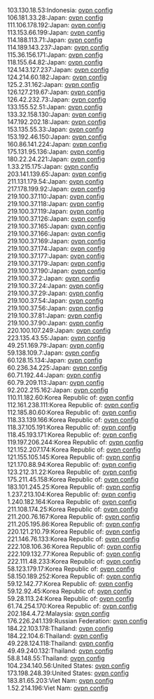 103.130.18.53:Indonesia: [ovpn config](vpn/103_130_18_53.ovpn)  
106.181.33.28:Japan: [ovpn config](vpn/106_181_33_28.ovpn)  
111.106.178.192:Japan: [ovpn config](vpn/111_106_178_192.ovpn)  
113.153.66.199:Japan: [ovpn config](vpn/113_153_66_199.ovpn)  
114.188.113.71:Japan: [ovpn config](vpn/114_188_113_71.ovpn)  
114.189.143.237:Japan: [ovpn config](vpn/114_189_143_237.ovpn)  
115.36.156.171:Japan: [ovpn config](vpn/115_36_156_171.ovpn)  
118.155.64.82:Japan: [ovpn config](vpn/118_155_64_82.ovpn)  
124.143.127.237:Japan: [ovpn config](vpn/124_143_127_237.ovpn)  
124.214.60.182:Japan: [ovpn config](vpn/124_214_60_182.ovpn)  
125.2.31.162:Japan: [ovpn config](vpn/125_2_31_162.ovpn)  
126.127.219.67:Japan: [ovpn config](vpn/126_127_219_67.ovpn)  
126.42.232.73:Japan: [ovpn config](vpn/126_42_232_73.ovpn)  
133.155.52.51:Japan: [ovpn config](vpn/133_155_52_51.ovpn)  
133.32.158.130:Japan: [ovpn config](vpn/133_32_158_130.ovpn)  
147.192.202.18:Japan: [ovpn config](vpn/147_192_202_18.ovpn)  
153.135.55.33:Japan: [ovpn config](vpn/153_135_55_33.ovpn)  
153.192.46.150:Japan: [ovpn config](vpn/153_192_46_150.ovpn)  
160.86.141.224:Japan: [ovpn config](vpn/160_86_141_224.ovpn)  
175.131.95.136:Japan: [ovpn config](vpn/175_131_95_136.ovpn)  
180.22.24.221:Japan: [ovpn config](vpn/180_22_24_221.ovpn)  
1.33.215.175:Japan: [ovpn config](vpn/1_33_215_175.ovpn)  
203.141.139.65:Japan: [ovpn config](vpn/203_141_139_65.ovpn)  
211.131.179.54:Japan: [ovpn config](vpn/211_131_179_54.ovpn)  
217.178.199.92:Japan: [ovpn config](vpn/217_178_199_92.ovpn)  
219.100.37.110:Japan: [ovpn config](vpn/219_100_37_110.ovpn)  
219.100.37.118:Japan: [ovpn config](vpn/219_100_37_118.ovpn)  
219.100.37.119:Japan: [ovpn config](vpn/219_100_37_119.ovpn)  
219.100.37.126:Japan: [ovpn config](vpn/219_100_37_126.ovpn)  
219.100.37.165:Japan: [ovpn config](vpn/219_100_37_165.ovpn)  
219.100.37.166:Japan: [ovpn config](vpn/219_100_37_166.ovpn)  
219.100.37.169:Japan: [ovpn config](vpn/219_100_37_169.ovpn)  
219.100.37.174:Japan: [ovpn config](vpn/219_100_37_174.ovpn)  
219.100.37.177:Japan: [ovpn config](vpn/219_100_37_177.ovpn)  
219.100.37.179:Japan: [ovpn config](vpn/219_100_37_179.ovpn)  
219.100.37.190:Japan: [ovpn config](vpn/219_100_37_190.ovpn)  
219.100.37.2:Japan: [ovpn config](vpn/219_100_37_2.ovpn)  
219.100.37.24:Japan: [ovpn config](vpn/219_100_37_24.ovpn)  
219.100.37.29:Japan: [ovpn config](vpn/219_100_37_29.ovpn)  
219.100.37.54:Japan: [ovpn config](vpn/219_100_37_54.ovpn)  
219.100.37.56:Japan: [ovpn config](vpn/219_100_37_56.ovpn)  
219.100.37.81:Japan: [ovpn config](vpn/219_100_37_81.ovpn)  
219.100.37.90:Japan: [ovpn config](vpn/219_100_37_90.ovpn)  
220.100.107.249:Japan: [ovpn config](vpn/220_100_107_249.ovpn)  
223.135.43.55:Japan: [ovpn config](vpn/223_135_43_55.ovpn)  
49.251.169.79:Japan: [ovpn config](vpn/49_251_169_79.ovpn)  
59.138.109.7:Japan: [ovpn config](vpn/59_138_109_7.ovpn)  
60.128.15.134:Japan: [ovpn config](vpn/60_128_15_134.ovpn)  
60.236.34.225:Japan: [ovpn config](vpn/60_236_34_225.ovpn)  
60.71.192.44:Japan: [ovpn config](vpn/60_71_192_44.ovpn)  
60.79.209.113:Japan: [ovpn config](vpn/60_79_209_113.ovpn)  
92.202.215.162:Japan: [ovpn config](vpn/92_202_215_162.ovpn)  
110.11.182.60:Korea Republic of: [ovpn config](vpn/110_11_182_60.ovpn)  
112.161.238.111:Korea Republic of: [ovpn config](vpn/112_161_238_111.ovpn)  
112.185.80.60:Korea Republic of: [ovpn config](vpn/112_185_80_60.ovpn)  
118.33.139.166:Korea Republic of: [ovpn config](vpn/118_33_139_166.ovpn)  
118.37.105.191:Korea Republic of: [ovpn config](vpn/118_37_105_191.ovpn)  
118.45.193.171:Korea Republic of: [ovpn config](vpn/118_45_193_171.ovpn)  
119.197.206.244:Korea Republic of: [ovpn config](vpn/119_197_206_244.ovpn)  
121.152.207.174:Korea Republic of: [ovpn config](vpn/121_152_207_174.ovpn)  
121.155.105.145:Korea Republic of: [ovpn config](vpn/121_155_105_145.ovpn)  
121.170.88.94:Korea Republic of: [ovpn config](vpn/121_170_88_94.ovpn)  
123.212.31.22:Korea Republic of: [ovpn config](vpn/123_212_31_22.ovpn)  
175.211.45.158:Korea Republic of: [ovpn config](vpn/175_211_45_158.ovpn)  
183.101.245.25:Korea Republic of: [ovpn config](vpn/183_101_245_25.ovpn)  
1.237.213.104:Korea Republic of: [ovpn config](vpn/1_237_213_104.ovpn)  
1.240.182.164:Korea Republic of: [ovpn config](vpn/1_240_182_164.ovpn)  
211.108.174.25:Korea Republic of: [ovpn config](vpn/211_108_174_25.ovpn)  
211.200.76.167:Korea Republic of: [ovpn config](vpn/211_200_76_167.ovpn)  
211.205.195.86:Korea Republic of: [ovpn config](vpn/211_205_195_86.ovpn)  
220.121.210.79:Korea Republic of: [ovpn config](vpn/220_121_210_79.ovpn)  
221.146.76.133:Korea Republic of: [ovpn config](vpn/221_146_76_133.ovpn)  
222.108.106.36:Korea Republic of: [ovpn config](vpn/222_108_106_36.ovpn)  
222.109.132.77:Korea Republic of: [ovpn config](vpn/222_109_132_77.ovpn)  
222.111.48.233:Korea Republic of: [ovpn config](vpn/222_111_48_233.ovpn)  
58.123.179.17:Korea Republic of: [ovpn config](vpn/58_123_179_17.ovpn)  
58.150.189.252:Korea Republic of: [ovpn config](vpn/58_150_189_252.ovpn)  
59.12.142.77:Korea Republic of: [ovpn config](vpn/59_12_142_77.ovpn)  
59.12.92.45:Korea Republic of: [ovpn config](vpn/59_12_92_45.ovpn)  
59.28.113.24:Korea Republic of: [ovpn config](vpn/59_28_113_24.ovpn)  
61.74.254.170:Korea Republic of: [ovpn config](vpn/61_74_254_170.ovpn)  
202.184.4.72:Malaysia: [ovpn config](vpn/202_184_4_72.ovpn)  
176.226.241.139:Russian Federation: [ovpn config](vpn/176_226_241_139.ovpn)  
184.22.103.178:Thailand: [ovpn config](vpn/184_22_103_178.ovpn)  
184.22.104.6:Thailand: [ovpn config](vpn/184_22_104_6.ovpn)  
49.228.124.118:Thailand: [ovpn config](vpn/49_228_124_118.ovpn)  
49.49.240.132:Thailand: [ovpn config](vpn/49_49_240_132.ovpn)  
58.8.148.55:Thailand: [ovpn config](vpn/58_8_148_55.ovpn)  
104.234.140.56:United States: [ovpn config](vpn/104_234_140_56.ovpn)  
173.198.248.39:United States: [ovpn config](vpn/173_198_248_39.ovpn)  
183.81.65.203:Viet Nam: [ovpn config](vpn/183_81_65_203.ovpn)  
1.52.214.196:Viet Nam: [ovpn config](vpn/1_52_214_196.ovpn)  
